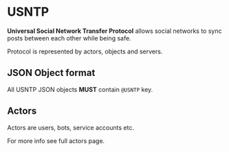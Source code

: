 # USNTP

**Universal Social Network Transfer Protocol** allows social networks to sync posts between each other while being safe.

Protocol is represented by actors, objects and servers.

## JSON Object format

All USNTP JSON objects **MUST** contain `@USNTP` key.

## Actors

Actors are users, bots, service accounts etc.

For more info <a onclick="$to('actors')">see full actors page</a>.
